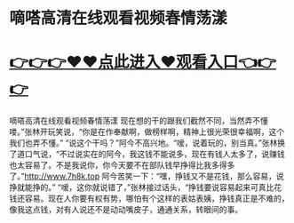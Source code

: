 # 嘀嗒高清在线观看视频春情荡漾

# <a href="https://github.com/xiaopoe/lesi/issues/1">👉👉👉♥♥点此进入♥观看入口👈👉👉</a>

嘀嗒高清在线观看视频春情荡漾
现在想的干的跟我们截然不同，当然弄不懂喽。”张林开玩笑说，“你是在作奉献啊，做榜样啊，精神上很光荣很幸福啊，这个我们也弄不懂。”
“说这个干吗？”阿今不高兴地。“嗳，说着玩的，别当真。”张林换了道口气说，“不过说实在的阿今，我这钱不能说多，现在有钱人太多了，说赚钱也太容易了。不是我说你，你今天要不在部队钱早挣得比我多得多了。”http://www.7h8k.top
阿今苦笑一下：“嘿，挣钱又不是花钱，那么容易，说挣就能挣的。”
“嗳，这你就说错了，”张林接过话头，“挣钱要说容易起来可真比花钱还容易。现在人你要有权有势，哪怕有个这样的表姑表姨，挣钱真正是不难的，像我这点钱，对有人说还不是动动嘴皮子，通通关系，转眼间的事。
